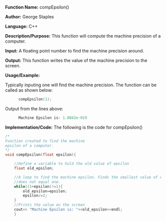 **Function Name:**           compEpsilon()

**Author:** George Staples

**Language:** C++

**Description/Purpose:** This function will compute the machine precision of a computer.

**Input:** A floating point number to find the machine precision around.

**Output:** This function writes the value of the machine precision to the screen.

**Usage/Example:**

Typically inputing one will find the machine precision. The function can be called as shown below:
```c++
      compEpsilon(1);
```      
Output from the lines above:
```c++
      Machine Epsilon is: 1.0842e-019
```

**Implementation/Code:** The following is the code for compEpsilon()
```c++
/*
Function created to find the machine
epsilon of a computer.
*/
void compEpsilon(float epsilon){

    //Define a variable to hold the old value of epsilon
    float old_epsilon;

    //A loop to find the machine epsilon. Finds the smallest value of epsilon when added to 1
    //does not equal one.
    while((1+epsilon)!=1){
        old_epsilon=epsilon;
        epsilon/=2;
    }
    //Prints the value on the screen
    cout<< "Machine Epsilon is: "<<old_epsilon<<endl;
    }
```
